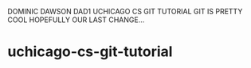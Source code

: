 DOMINIC DAWSON DAD1
UCHICAGO CS GIT TUTORIAL
GIT IS PRETTY COOL
HOPEFULLY OUR LAST CHANGE...
# uchicago-cs-git-tutorial
